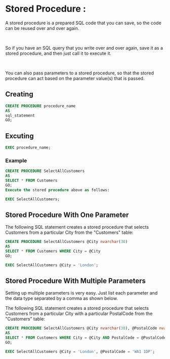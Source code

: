# Stored Procedure :
A stored procedure is a prepared SQL code that you can save, so the code can be reused over and over again.

<br>

So if you have an SQL query that you write over and over again, save it as a stored procedure, and then just call it to execute it.

<br>

You can also pass parameters to a stored procedure, so that the stored procedure can act based on the parameter value(s) that is passed.

## Creating 

```sql
CREATE PROCEDURE procedure_name
AS
sql_statement
GO;
```

## Excuting

```sql
EXEC procedure_name;
```

### Example

```sql
CREATE PROCEDURE SelectAllCustomers
AS
SELECT * FROM Customers
GO;
Execute the stored procedure above as follows:
```

```sql
EXEC SelectAllCustomers;
```

## Stored Procedure With One Parameter

The following SQL statement creates a stored procedure that selects Customers from a particular City from the "Customers" table:

```sql
CREATE PROCEDURE SelectAllCustomers @City nvarchar(30)
AS
SELECT * FROM Customers WHERE City = @City
GO;
```


```sql
EXEC SelectAllCustomers @City = 'London';
```

## Stored Procedure With Multiple Parameters
Setting up multiple parameters is very easy. Just list each parameter and the data type separated by a comma as shown below.

The following SQL statement creates a stored procedure that selects Customers from a particular City with a particular PostalCode from the "Customers" table:


```sql
CREATE PROCEDURE SelectAllCustomers @City nvarchar(30), @PostalCode nvarchar(10)
AS
SELECT * FROM Customers WHERE City = @City AND PostalCode = @PostalCode
GO;
```

```sql
EXEC SelectAllCustomers @City = 'London', @PostalCode = 'WA1 1DP';
```